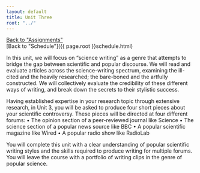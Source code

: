 ```yaml
---
layout: default
title: Unit Three
root: "../"
---
```

[Back to "Assignments"](index.html)  
[Back to "Schedule"]({{ page.root }}schedule.html)  

In this unit, we will focus on “science writing” as a genre that attempts to bridge the gap between scientific and popular discourse. We will read and evaluate articles across the science-writing spectrum, examining the ill-cited and the heavily researched; the bare-boned and the artfully constructed. We will collectively evaluate the credibility of these different ways of writing, and break down the secrets to their stylistic success.

Having established expertise in your research topic through extensive research, in Unit 3, you will be asked to produce four short pieces about your scientific controversy. These pieces will be directed at four different forums:
•	The opinion section of a peer-reviewed journal like Science
•	The science section of a popular news source like BBC
•	A popular scientific magazine like Wired
•	A popular radio show like RadioLab

You will complete this unit with a clear understanding of popular scientific writing styles and the skills required to produce writing for multiple forums. You will leave the course with a portfolio of writing clips in the genre of popular science.


